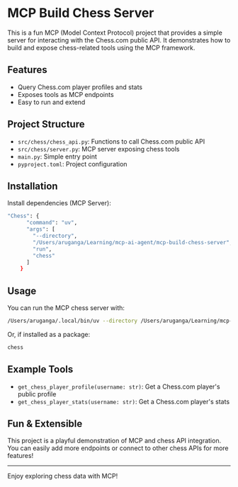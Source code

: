
# MCP Build Chess Server

This is a fun MCP (Model Context Protocol) project that provides a simple server for interacting with the Chess.com public API. It demonstrates how to build and expose chess-related tools using the MCP framework.

## Features
- Query Chess.com player profiles and stats
- Exposes tools as MCP endpoints
- Easy to run and extend

## Project Structure

- `src/chess/chess_api.py`: Functions to call Chess.com public API
- `src/chess/server.py`: MCP server exposing chess tools
- `main.py`: Simple entry point
- `pyproject.toml`: Project configuration

## Installation

Install dependencies (MCP Server):

```bash
"Chess": {
      "command": "uv",
      "args": [
        "--directory",
        "/Users/aruganga/Learning/mcp-ai-agent/mcp-build-chess-server",
        "run",
        "chess"
      ]
    }
```

## Usage

You can run the MCP chess server with:

```bash
/Users/aruganga/.local/bin/uv --directory /Users/aruganga/Learning/mcp-ai-agent/mcp-build-chess-server run chess
```

Or, if installed as a package:

```bash
chess
```

## Example Tools

- `get_chess_player_profile(username: str)`: Get a Chess.com player's public profile
- `get_chess_player_stats(username: str)`: Get a Chess.com player's stats

## Fun & Extensible

This project is a playful demonstration of MCP and chess API integration. You can easily add more endpoints or connect to other chess APIs for more features!

---
Enjoy exploring chess data with MCP!